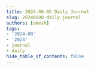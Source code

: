 ```yaml
---
title: 2024-08-08 Daily Journal
slug: 20240808-daily-journal
authors: [umesh]
tags:
- '2024-08'
- '2024'
- journal
- daily
hide_table_of_contents: false
---
```

